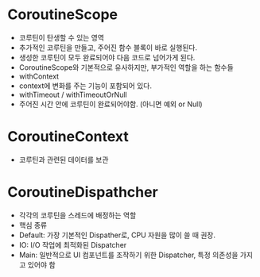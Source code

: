 # CoroutineScope
- 코루틴이 탄생할 수 있는 영역
- 추가적인 코루틴을 만들고, 주어진 함수 블록이 바로 실행된다.
- 생성한 코루틴이 모두 완료되어야 다음 코드로 넘어가게 된다.
- CoroutineScope와 기본적으로 유사하지만, 부가적인 역할을 하는 함수들
 - withContext
  - context에 변화를 주는 기능이 포함되어 있다.
 - withTimeout / withTimeoutOrNull
  - 주어진 시간 안에 코루틴이 완료되어야함. (아니면 예외 or Null)
# CoroutineContext
- 코루틴과 관련된 데이터를 보관
# CoroutineDispathcher
- 각각의 코루틴을 스레드에 배정하는 역할
- 핵심 종류
 - Default: 가장 기본적인 Dispather로, CPU 자원을 많이 쓸 때 권장.
 - IO: I/O 작업에 최적화된 Dispatcher
 - Main: 일반적으로 UI 컴포넌트를 조작하기 위한 Dispatcher, 특정 의존성을 가지고 있어야 함